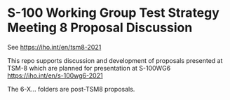# S-100 Working Group Test Strategy Meeting 8 Proposal Discussion
See https://iho.int/en/tsm8-2021

This repo supports discussion and development of proposals presented at TSM-8 which are planned for presentation at S-100WG6 https://iho.int/en/s-100wg6-2021

The 6-X... folders are post-TSM8 proposals.
